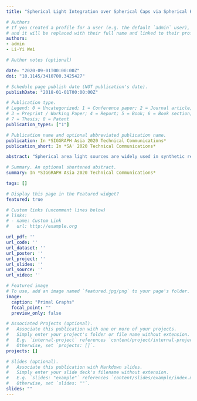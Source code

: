 ```yaml
---
title: "Spherical Light Integration over Spherical Caps via Spherical Harmonics"

# Authors
# If you created a profile for a user (e.g. the default `admin` user), write the username (folder name) here 
# and it will be replaced with their full name and linked to their profile.
authors:
- admin
- Li-Yi Wei

# Author notes (optional)

date: "2020-09-01T00:00:00Z"
doi: "10.1145/3410700.3425427"

# Schedule page publish date (NOT publication's date).
publishDate: "2018-01-01T00:00:00Z"

# Publication type.
# Legend: 0 = Uncategorized; 1 = Conference paper; 2 = Journal article;
# 3 = Preprint / Working Paper; 4 = Report; 5 = Book; 6 = Book section;
# 7 = Thesis; 8 = Patent
publication_types: ["1"]

# Publication name and optional abbreviated publication name.
publication: In *SIGGRAPH Asia 2020 Technical Communications*
publication_short: In *SA' 2020 Technical Communications*

abstract: "Spherical area light sources are widely used in synthetic rendering. However, traditional Monte Carlo methods can require an excessive number of samples for sufficient accuracy. We propose a Spherical Harmonics (SH) based method to provide a trade-off between performance and accuracy. Our key idea is an analytical integration of SH over spherical caps. The SH integration is first decomposed into a weighted sum of Zonal Harmonics (ZH) integration, which could be evaluated using recurrence formulae. The resulting integration could then be used for rendering spherical area lights efficiently, saving 50% light samples at best while maintaining competitive accuracy. Our method can easily fit into an existing SH based rendering framework to support near-field sphere lighting."

# Summary. An optional shortened abstract.
summary: In *SIGGRAPH Asia 2020 Technical Communications*

tags: []

# Display this page in the Featured widget?
featured: true

# Custom links (uncomment lines below)
# links:
# - name: Custom Link
#   url: http://example.org

url_pdf: ''
url_code: ''
url_dataset: ''
url_poster: ''
url_project: ''
url_slides: ''
url_source: ''
url_video: ''

# Featured image
# To use, add an image named `featured.jpg/png` to your page's folder. 
image:
  caption: "Primal Graphs"
  focal_point: ""
  preview_only: false

# Associated Projects (optional).
#   Associate this publication with one or more of your projects.
#   Simply enter your project's folder or file name without extension.
#   E.g. `internal-project` references `content/project/internal-project/index.md`.
#   Otherwise, set `projects: []`.
projects: []

# Slides (optional).
#   Associate this publication with Markdown slides.
#   Simply enter your slide deck's filename without extension.
#   E.g. `slides: "example"` references `content/slides/example/index.md`.
#   Otherwise, set `slides: ""`.
slides: ""
---
```


<!-- {{% callout note %}}
Click the *Cite* button above to demo the feature to enable visitors to import publication metadata into their reference management software.
{{% /callout %}}

{{% callout note %}}
Create your slides in Markdown - click the *Slides* button to check out the example.
{{% /callout %}}

Supplementary notes can be added here, including [code, math, and images](https://wowchemy.com/docs/writing-markdown-latex/). -->
